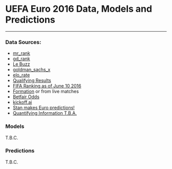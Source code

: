 # UEFA Euro 2016 Data, Models and Predictions

---

### Data Sources:

- [mr_rank](http://www.mirror.co.uk/sport/football/news/euro-2016-power-rankings-24-7600082)
- [gd_rank](https://www.theguardian.com/football/2015/dec/10/euro-2016-draw-england-france-spain-germany)
- [Le Buzz](http://lebuzz.eurosport.co.uk/viral/euro-2016-power-rankings-who-are-our-favourites-to-win-in-france-7190/)
- [goldman_sachs_x](http://www.goldmansachs.com/our-thinking/macroeconomic-insights/euro-cup-2016/index.html)
- [elo_rate](http://www.eloratings.net/)
- [Qualifying Results](http://www.uefa.com/uefaeuro/season=2016/standings/round=2000446/index.html)
- [FIFA Ranking as of June 10 2016](http://www.fifa.com/fifa-world-ranking/ranking-table/men/)
- [Formation](http://www.theguardian.com/football/ng-interactive/2016/jun/01/euro-2016-the-complete-guide-to-every-squad-and-every-player-in-france) or from live matches
- [Betfair Odds](https://www.betfair.com/sport)
- [kickoff.ai](http://kickoff.ai/)
- [Stan makes Euro predictions!](http://www.statsblogs.com/2016/06/11/stan-makes-euro-predictions/)
- [Quantifying Information T.B.A.](https://grollchristian.wordpress.com/2016/06/13/germany-most-likely-to-win-euro-2016/)


### Models

T.B.C.

### Predictions

T.B.C.

